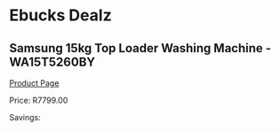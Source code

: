 
# Ebucks Dealz
## Samsung 15kg Top Loader Washing Machine - WA15T5260BY
[Product Page](https://www.ebucks.com/web/shop/productSelected.do?prodId=1238014993&catId=704981826)

Price: R7799.00

Savings: 


	